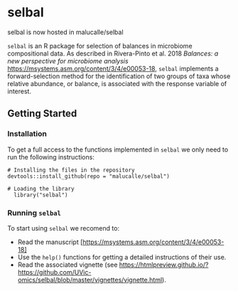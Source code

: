 # selbal

selbal is now hosted in  malucalle/selbal

 `selbal` is an R package for selection of balances in microbiome compositional data. As described in Rivera-Pinto et al. 2018 _Balances:  a new perspective for microbiome analysis_ https://msystems.asm.org/content/3/4/e00053-18, `selbal` implements a forward-selection method for the identification of two groups of taxa whose relative abundance, or balance, is associated with the response variable of interest.

## Getting Started


### Installation

To get a full access to the functions implemented in `selbal` we only need to run 
the following instructions:

```
# Installing the files in the repository
devtools::install_github(repo = "malucalle/selbal")

# Loading the library
  library("selbal")
```

### Running `selbal`

To start using `selbal` we recomend to:

- Read the manuscript [https://msystems.asm.org/content/3/4/e00053-18]
- Use the `help()` functions for getting a detailed instructions of their
  use.
- Read the associated vignette (see  https://htmlpreview.github.io/?https://github.com/UVic-omics/selbal/blob/master/vignettes/vignette.html).






